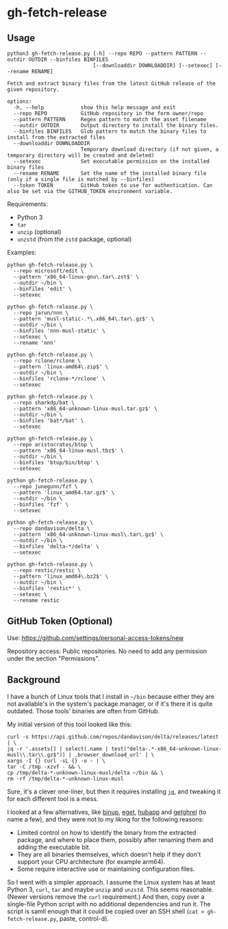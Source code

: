 # gh-fetch-release

## Usage

```
python3 gh-fetch-release.py [-h] --repo REPO --pattern PATTERN --outdir OUTDIR --binfiles BINFILES
                            [--downloaddir DOWNLOADDIR] [--setexec] [--rename RENAME]

Fetch and extract binary files from the latest GitHub release of the given repository.

options:
  -h, --help            show this help message and exit
  --repo REPO           GitHub repository in the form owner/repo
  --pattern PATTERN     Regex pattern to match the asset filename
  --outdir OUTDIR       Output directory to install the binary files.
  --binfiles BINFILES   Glob pattern to match the binary files to install from the extracted files
  --downloaddir DOWNLOADDIR
                        Temporary download directory (if not given, a temporary directory will be created and deleted)
  --setexec             Set executable permission on the installed binary files
  --rename RENAME       Set the name of the installed binary file (only if a single file is matched by --binfiles)
  --token TOKEN         GitHub token to use for authentication. Can also be set via the GITHUB_TOKEN environment variable.
  ```

Requirements:

- Python 3
- `tar`
- `unzip` (optional)
- `unzstd` (from the `zstd` package, optional)

Examples:

```
python gh-fetch-release.py \
  --repo microsoft/edit \
  --pattern 'x86_64-linux-gnu\.tar\.zst$' \
  --outdir ~/bin \
  --binfiles 'edit' \
  --setexec
```

```
python gh-fetch-release.py \
  --repo jarun/nnn \
  --pattern 'musl-static-.*\.x86_64\.tar\.gz$' \
  --outdir ~/bin \
  --binfiles 'nnn-musl-static' \
  --setexec \
  --rename 'nnn'
```

```
python gh-fetch-release.py \
  --repo rclone/rclone \
  --pattern 'linux-amd64\.zip$' \
  --outdir ~/bin \
  --binfiles 'rclone-*/rclone' \
  --setexec
```

```
python gh-fetch-release.py \
  --repo sharkdp/bat \
  --pattern 'x86_64-unknown-linux-musl.tar.gz$' \
  --outdir ~/bin \
  --binfiles 'bat*/bat' \
  --setexec
```

```
python gh-fetch-release.py \
  --repo aristocratos/btop \
  --pattern 'x86_64-linux-musl.tbz$' \
  --outdir ~/bin \
  --binfiles 'btop/bin/btop' \
  --setexec
```

```
python gh-fetch-release.py \
  --repo junegunn/fzf \
  --pattern 'linux_amd64.tar.gz$' \
  --outdir ~/bin \
  --binfiles 'fzf' \
  --setexec
```

```
python gh-fetch-release.py \
  --repo dandavison/delta \
  --pattern 'x86_64-unknown-linux-musl\.tar\.gz$' \
  --outdir ~/bin \
  --binfiles 'delta-*/delta' \
  --setexec
```

```
python gh-fetch-release.py \
  --repo restic/restic \
  --pattern 'linux_amd64\.bz2$' \
  --outdir ~/bin \
  --binfiles 'restic*' \
  --setexec \
  --rename restic
```

## GitHub Token (Optional)

Use: https://github.com/settings/personal-access-tokens/new

Repository access: Public repositories. No need to add any permission
under the section "Permissions".

## Background

I have a bunch of Linux tools that I install in `~/bin` because either
they are not available's in the system's package manager, or if it's
there it is quite outdated. Those tools' binaries are often from GitHub.

My initial version of this tool looked like this:

```
curl -s https://api.github.com/repos/dandavison/delta/releases/latest | \
jq -r '.assets[] | select(.name | test("delta-.*-x86_64-unknown-linux-musl\\.tar\\.gz$")) | .browser_download_url' | \
xargs -I {} curl -sL {} -o - | \
tar -C /tmp -xzvf - && \
cp /tmp/delta-*-unknown-linux-musl/delta ~/bin && \
rm -rf /tmp/delta-*-unknown-linux-musl
```

Sure, it's a clever one-liner, but then it requires installing [`jq`](https://jqlang.org/),
and tweaking it for each different tool is a mess.

I looked at a few alternatives, like [binup](https://github.com/KonishchevDmitry/binup),
[eget](https://github.com/zyedidia/eget), [hubapp](https://github.com/warrensbox/hubapp) and
[getghrel](https://github.com/kavishgr/getghrel) (to name a few), and they were not to my
liking for the following reasons:

- Limited control on how to identify the binary from the extracted package, and where to
  place them, possibly after renaming them and adding the executable bit.
- They are all binaries themselves, which doesn't help if they don't support your CPU
  architecture (for example arm64).
- Some require interactive use or maintaining configuration files.

So I went with a simpler approach. I assume the Linux system has at least
Python 3, `curl`, `tar` and maybe `unzip` and `unzstd`. This seems reasonable.
(Newer versions remove the `curl` requirement.)
And then, copy over a single-file Python script with no additional dependencies
and run it. The script is samll enough that it could be copied over an SSH shell
(`cat > gh-fetch-release.py`, paste, control-d).